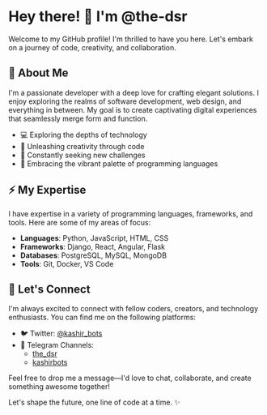 # Hey there! 👋 I'm @the-dsr

Welcome to my GitHub profile! I'm thrilled to have you here. Let's embark on a journey of code, creativity, and collaboration.

## 🌟 About Me

I'm a passionate developer with a deep love for crafting elegant solutions. I enjoy exploring the realms of software development, web design, and everything in between. My goal is to create captivating digital experiences that seamlessly merge form and function.

- 💻 Exploring the depths of technology
- 🎨 Unleashing creativity through code
- 🔭 Constantly seeking new challenges
- 🌈 Embracing the vibrant palette of programming languages

## ⚡️ My Expertise

I have expertise in a variety of programming languages, frameworks, and tools. Here are some of my areas of focus:

- **Languages**: Python, JavaScript, HTML, CSS
- **Frameworks**: Django, React, Angular, Flask
- **Databases**: PostgreSQL, MySQL, MongoDB
- **Tools**: Git, Docker, VS Code

## 🤝 Let's Connect

I'm always excited to connect with fellow coders, creators, and technology enthusiasts. You can find me on the following platforms:

- 🐦 Twitter: [@kashir_bots](https://twitter.com/kashir_bots)
- 💬 Telegram Channels:
  - [the_dsr](https://t.me/the_dsr)
  - [kashirbots](https://t.me/kashirbots)

Feel free to drop me a message—I'd love to chat, collaborate, and create something awesome together!

Let's shape the future, one line of code at a time. ✨
